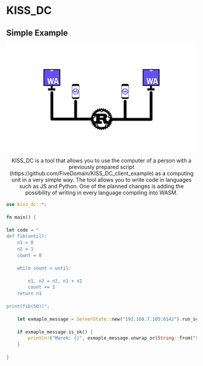 # KISS_DC

## Simple Example
 ![alt](https://github.com/FiveDomain/kiss_dc/blob/master/logo.png?raw=true)

<p align="center">
KISS_DC is a tool that allows you to use the computer of a person with a previously prepared script (https://github.com/FiveDomain/KISS_DC_client_example) as a computing unit in a very simple way. The tool allows you to write code in languages such as JS and Python.
One of the planned changes is adding the possibility of writing in every language compiling into WASM.
</p>

```rust
use kiss_dc::*;

fn main() {

let code = "
def fib(until):
    n1 = 0
    n2 = 1
    count = 0

    while count < until:

        n1, n2 = n2, n1 + n2
        count += 1
    return n1

print(fib(50))";

    let exmaple_message = ServerState::new("192.168.7.105:6142").run_server(code, "Madzia", "python");

    if exmaple_message.is_ok() {
        println!("Marek: {}", exmaple_message.unwrap_or(String::from("ServerFuction Crashed")));
    }
    
}

```
